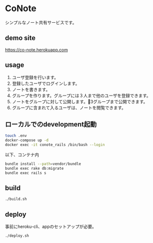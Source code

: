 # CoNote

シンプルなノート共有サービスです。

## demo site

https://co-note.herokuapp.com

## usage

1. ユーザ登録を行います。
1. 登録したユーザでログインします。
1. ノートを書きます。
1. グループを作ります。グループには３人まで他のユーザを登録できます。
1. ノートをグループに対して公開します。3グループまで公開できます。
1. グループに含まれて入るユーザは、ノートを閲覧できます。

## ローカルでのdevelopment起動

```bash
touch .env
docker-compose up -d
docker exec -it conote_rails /bin/bash --login
```

以下、コンテナ内

```bash
bundle install --path=vendor/bundle
bundle exec rake db:migrate
bundle exec rails s
```

## build

```bash
./build.sh
```

## deploy
事前にheroku-cli、appのセットアップが必要。

```bash
./deploy.sh
```